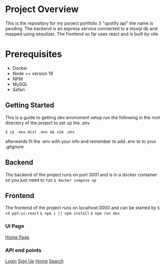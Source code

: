 # Project Overview

This is the repository for my porject portfolio 3 "spotify api" the name is pending. The backend is an express service connected to a mysql db and mapped using sequlizer. The frontend so far uses react and is built by vite.

# Prerequisites
- Docker 
- Node =< version 18
- NPM
- MySQL
- Safari

## Getting Started

This is a guide to getting dev enviroment setup run the following in the root directory of the project to set up the .env

   `$ cp .env.dist .env && vim .env`

afterwards fil the .env with your info and remember to add .env to to your .gitgnore
## Backend
The backend of the project runs on port 3001 and is in a docker container so you just need to run
    `$ docker compose up`

## Frontend 
The frontend of the project runs on localhost:3000 and can be started by 
    `$ cd pp3-ui-react`
    `$ npm i || npm install`
    `$ npm run dev`

### UI Page
[Home Page](http://localhost:3000)
### API end points
[Login](http://localhost:3001/api/v1/login)
[Sign Up](http://localhost:3001/api/v1/signup)
[Home](http://localhost:3001/api/v1/user)
[Search](http://localhost:3001/api/v1/search)
